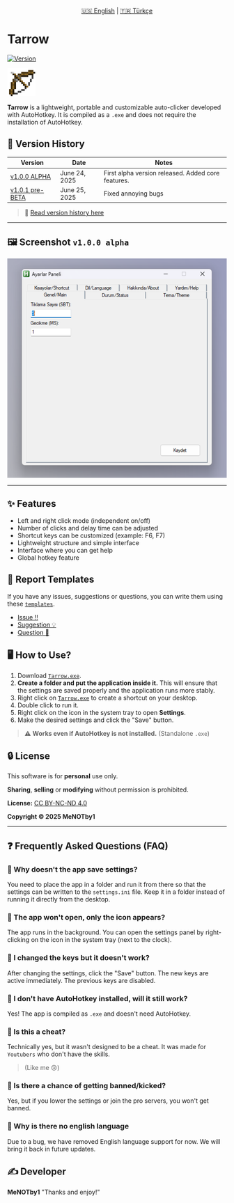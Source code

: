<p align="center">
  <a href="README.en.md">🇺🇸 English</a> |
  <a href="https://github.com/MeNOTby1/Tarrow">🇹🇷 Türkçe</a>
</p>



# Tarrow

[![Version](https://img.shields.io/badge/v1.0.1-%20pre%20BETA-blue)](https://github.com/MeNOTby1/Tarrow/releases/tag/v1.0.1-pre-beta)

<img src=".github\Bow_Pulling_1.png" alt="Tarrow Icon" width="64">

**Tarrow** is a lightweight, portable and customizable auto-clicker developed with AutoHotkey. It is compiled as a `.exe` and does not require the installation of AutoHotkey.
## 📌 Version History 

| Version | Date | Notes |
|-------------|----------------|------------------------------------|
| [v1.0.0 ALPHA](https://github.com/MeNOTby1/Tarrow/releases/tag/v1.0.0-alpha) | June 24, 2025 | First alpha version released. Added core features. |
| [v1.0.1 pre-BETA](https://github.com/MeNOTby1/Tarrow/releases/tag/v1.0.1-pre-beta) | June 25, 2025 | Fixed annoying bugs |

>📜 [Read version history here](CHANGELOG.md)

---

## 🖼️ Screenshot `v1.0.0 alpha`

![Tarrow Arayüzü](.github/Ekran_görüntüsü.png)

---

## ✨ Features

- Left and right click mode (independent on/off)
- Number of clicks and delay time can be adjusted
- Shortcut keys can be customized (example: F6, F7)
- Lightweight structure and simple interface
- Interface where you can get help
- Global hotkey feature

## 📜 Report Templates

If you have any issues, suggestions or questions, you can write them using these [`templates`](.github/ISSUE_TEMPLATE).

- [Issue ‼️](.github/ISSUE_TEMPLATE/bug_report.md)
- [Suggestion 💡](.github/ISSUE_TEMPLATE/feature_request.md)
- [Question 🤔](.github/ISSUE_TEMPLATE/question.md)

## 🖥️ How to Use?

1. Download [`Tarrow.exe`](https://github.com/MeNOTby1/Tarrow/tags).
2. **Create a folder and put the application inside it.**
This will ensure that the settings are saved properly and the application runs more stably.
3. Right click on [`Tarrow.exe`](https://github.com/MeNOTby1/Tarrow/tags) to create a shortcut on your desktop.
4. Double click to run it.
5. Right click on the icon in the system tray to open **Settings**.
6. Make the desired settings and click the "Save" button.
> ⚠ **Works even if AutoHotkey is not installed.** (Standalone `.exe`)

## 🔒 License

This software is for **personal** use only.

**Sharing**, **selling** or **modifying** without permission is prohibited.

**License:** [CC BY-NC-ND 4.0](https://creativecommons.org/licenses/by-nc-nd/4.0/)

**Copyright © 2025 MeNOTby1**

---
## ❓ Frequently Asked Questions (FAQ)

### 🔹 Why doesn't the app save settings?
You need to place the app in a folder and run it from there so that the settings can be written to the `settings.ini` file. Keep it in a folder instead of running it directly from the desktop.

### 🔹 The app won't open, only the icon appears?
The app runs in the background. You can open the settings panel by right-clicking on the icon in the system tray (next to the clock).

### 🔹 I changed the keys but it doesn't work?
After changing the settings, click the "Save" button. The new keys are active immediately. The previous keys are disabled.

### 🔹 I don't have AutoHotkey installed, will it still work?
Yes! The app is compiled as `.exe` and doesn't need AutoHotkey.

### 🔹 Is this a cheat?
Technically yes, but it wasn't designed to be a cheat. It was made for `Youtubers` who don't have the skills.
> (Like me 😢)

### 🔹 Is there a chance of getting banned/kicked?
Yes, but if you lower the settings or join the pro servers, you won't get banned.

### 🔹 Why is there no english language
Due to a bug, we have removed English language support for now. We will bring it back in future updates.

## ✍️ Developer

**MeNOTby1**
"Thanks and enjoy!"
